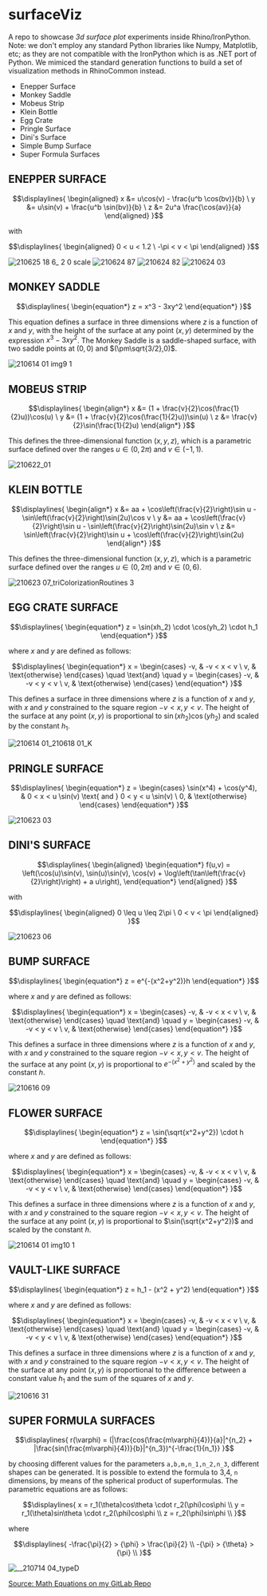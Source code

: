 # surfaceViz
A repo to showcase _3d surface plot_ experiments inside Rhino/IronPython. Note: we don't employ any standard Python libraries like Numpy, Matplotlib, etc; as they are not compatible with the IronPython which is as .NET port of Python. We mimiced the standard generation functions to build a set of visualization methods in RhinoCommon instead.

- Enepper Surface
- Monkey Saddle 
- Mobeus Strip
- Klein Bottle
- Egg Crate
- Pringle Surface
- Dini's Surface
- Simple Bump Surface
- Super Formula Surfaces


<!--
```math
\displaylines{
}
```
-->

## ENEPPER SURFACE

```math
\displaylines{
\begin{aligned}
x &= u\cos(v) - \frac{u^b \cos(bv)}{b}  \
y &= u\sin(v) + \frac{u^b \sin(bv)}{b}  \
z &= 2u^a \frac{\cos(av)}{a}
\end{aligned}
}
```
with 
```math
\displaylines{
\begin{aligned}
0 < u < 1.2 \
-\pi < v < \pi
\end{aligned}
}
```

![210625 18 6_ 2 0 scale](https://user-images.githubusercontent.com/6398561/145767247-bce844ce-658b-47ab-8060-0384c6439a91.jpg)
![210624 87](https://user-images.githubusercontent.com/6398561/227831712-1ffe47ac-53fa-4da0-a879-56795792ab2e.jpg)
![210624 82](https://user-images.githubusercontent.com/6398561/227831882-c03b7735-d6bb-4fe4-951a-2704b2d68829.jpg)
![210624 03](https://user-images.githubusercontent.com/6398561/227832067-b080a29a-e26c-4224-926a-0ea946872bd0.jpg)


## MONKEY SADDLE

```math
\displaylines{
\begin{equation*}
z = x^3 - 3xy^2
\end{equation*}
}
```

This equation defines a surface in three dimensions where $z$ is a function of $x$ and $y$, with the height of the surface at any point $(x,y)$ determined by the expression $x^3 - 3xy^2$. The Monkey Saddle is a saddle-shaped surface, with two saddle points at $(0,0)$ and $(\pm\sqrt{3/2},0)$.

![210614 01 img9 1](https://user-images.githubusercontent.com/6398561/145766916-029f94cc-10ad-4060-afe2-472116c45d47.jpg)

## MOBEUS STRIP
```math
\displaylines{
\begin{align*}
x &= (1 + \frac{v}{2}\cos(\frac{1}{2}u))\cos(u) \
y &= (1 + \frac{v}{2}\cos(\frac{1}{2}u))\sin(u) \
z &= \frac{v}{2}\sin(\frac{1}{2}u)
\end{align*}
}
```

This defines the three-dimensional function $(x, y, z)$, which is a parametric surface defined over the ranges $u \in (0, 2\pi)$ and $v \in (-1, 1)$.

![210622_01](https://user-images.githubusercontent.com/6398561/145766822-242bbfb8-ae64-4a5f-8f6f-ee79073a6e63.jpg)

## KLEIN BOTTLE

```math
\displaylines{
\begin{align*}
x &= aa + \cos\left(\frac{v}{2}\right)\sin u - \sin\left(\frac{v}{2}\right)\sin(2u)\cos v \
y &= aa + \cos\left(\frac{v}{2}\right)\sin u - \sin\left(\frac{v}{2}\right)\sin(2u)\sin v \
z &= \sin\left(\frac{v}{2}\right)\sin u + \cos\left(\frac{v}{2}\right)\sin(2u)
\end{align*}
}
```

This defines the three-dimensional function $(x, y, z)$, which is a parametric surface defined over the ranges $u \in (0, 2\pi)$ and $v \in (0, 6)$.

![210623 07_triColorizationRoutines 3](https://user-images.githubusercontent.com/6398561/145766988-f96e01f6-fa52-47dd-a5f3-f439497786a4.jpg)

## EGG CRATE SURFACE
```math
\displaylines{
\begin{equation*}
z = \sin(xh_2) \cdot \cos(yh_2) \cdot h_1
\end{equation*}
}
```
where $x$ and $y$ are defined as follows:
```math
\displaylines{
\begin{equation*}
x = \begin{cases}
-v, & -v < x < v \
v, & \text{otherwise}
\end{cases} \quad \text{and} \quad
y = \begin{cases}
-v, & -v < y < v \
v, & \text{otherwise}
\end{cases}
\end{equation*}
}
```
This defines a surface in three dimensions where $z$ is a function of $x$ and $y$, with $x$ and $y$ constrained to the square region $-v < x, y < v$. The height of the surface at any point $(x,y)$ is proportional to $\sin(xh_2)\cos(yh_2)$ and scaled by the constant $h_1$.

![210614 01_210618 01_K](https://user-images.githubusercontent.com/6398561/145766874-24fcfc4b-d140-4782-896f-a427c20d53e6.jpg)

## PRINGLE SURFACE
```math
\displaylines{
\begin{equation*}
z = \begin{cases}
\sin(x^4) + \cos(y^4), & 0 < x < u \sin(v) \text{ and } 0 < y < u \sin(v) \
0, & \text{otherwise}
\end{cases}
\end{equation*}
}
```
![210623 03](https://user-images.githubusercontent.com/6398561/145766772-27834841-5d17-4e2f-9b3e-d34d53b025e2.jpg)

## DINI'S SURFACE

```math
\displaylines{
\begin{aligned}
\begin{equation*}
f(u,v) = \left(\cos(u)\sin(v), \sin(u)\sin(v), \cos(v) + \log\left(\tan\left(\frac{v}{2}\right)\right) + a u\right),
\end{equation*}
\end{aligned}
}
```
with 
```math
\displaylines{
\begin{aligned}
0 \leq u \leq 2\pi \
0 < v < \pi
\end{aligned}
}
```
![210623 06](https://user-images.githubusercontent.com/6398561/145766700-92816276-f3cf-4f51-9780-9a45b8fcf425.jpg)

## BUMP SURFACE

```math
\displaylines{
\begin{equation*}
z = e^{-(x^2+y^2)}h
\end{equation*}
}
```
where $x$ and $y$ are defined as follows:

```math
\displaylines{
\begin{equation*}
x = \begin{cases}
-v, & -v < x < v \
v, & \text{otherwise}
\end{cases} \quad \text{and} \quad
y = \begin{cases}
-v, & -v < y < v \
v, & \text{otherwise}
\end{cases}
\end{equation*}
}
```

This defines a surface in three dimensions where $z$ is a function of $x$ and $y$, with $x$ and $y$ constrained to the square region $-v < x, y < v$. The height of the surface at any point $(x,y)$ is proportional to $e^{-(x^2+y^2)}$ and scaled by the constant $h$.

![210616 09](https://user-images.githubusercontent.com/6398561/227825742-e9355a48-66bf-42b4-8854-0f148092fe34.jpg)

<!--
![210616 10](https://user-images.githubusercontent.com/6398561/227824747-fea30178-8ab1-470d-a561-fa479e2c0027.jpg)
-->


## FLOWER SURFACE

```math
\displaylines{
\begin{equation*}
z = \sin(\sqrt{x^2+y^2}) \cdot h
\end{equation*}
}
```
where $x$ and $y$ are defined as follows:
```math
\displaylines{
\begin{equation*}
x = \begin{cases}
-v, & -v < x < v \
v, & \text{otherwise}
\end{cases} \quad \text{and} \quad
y = \begin{cases}
-v, & -v < y < v \
v, & \text{otherwise}
\end{cases}
\end{equation*}
}
```

This defines a surface in three dimensions where $z$ is a function of $x$ and $y$, with $x$ and $y$ constrained to the square region $-v < x, y < v$. The height of the surface at any point $(x,y)$ is proportional to $\sin(\sqrt{x^2+y^2})$ and scaled by the constant $h$.


![210614 01 img10 1](https://user-images.githubusercontent.com/6398561/227827108-ca27b0da-f943-411e-9f5e-8e46d5e05140.jpg)

## VAULT-LIKE SURFACE
```math
\displaylines{
\begin{equation*}
z = h_1 - (x^2 + y^2)
\end{equation*}
}
```
where $x$ and $y$ are defined as follows:
```math
\displaylines{
\begin{equation*}
x = \begin{cases}
-v, & -v < x < v \
v, & \text{otherwise}
\end{cases} \quad \text{and} \quad
y = \begin{cases}
-v, & -v < y < v \
v, & \text{otherwise}
\end{cases}
\end{equation*}
}
```
This defines a surface in three dimensions where $z$ is a function of $x$ and $y$, with $x$ and $y$ constrained to the square region $-v < x, y < v$. The height of the surface at any point $(x,y)$ is proportional to the difference between a constant value $h_1$ and the sum of the squares of $x$ and $y$.

<!--
![numpyInspired3DPlots_v1_img7](https://user-images.githubusercontent.com/6398561/227830589-e0fb9652-b7e8-4072-8ac4-1632e896ff69.jpg)
-->
![210616 31](https://user-images.githubusercontent.com/6398561/227831326-00ffb1c6-354e-4b7d-8ef1-4158c4c0ca6b.jpg)


## SUPER FORMULA SURFACES

```math
\displaylines{
r(\varphi) = (|\frac{cos(\frac{m\varphi}{4})}{a}|^{n_2} + |\frac{sin(\frac{m\varphi}{4})}{b}|^{n_3})^{-\frac{1}{n_1}}
}
```

by choosing different values for the parameters `a,b,m,n_1,n_2,n_3`, different shapes can be generated.
It is possible to extend the formula to 3,4, `n` dimensions, by means of the spherical product of superformulas.
The parametric equations are as follows:

```math
\displaylines{
x = r_1(\theta)cos\theta \cdot r_2(\phi)cos\phi \\
y = r_1(\theta)sin\theta \cdot r_2(\phi)cos\phi \\
z = r_2(\phi)sin\phi \\
}
```

where 

```math
\displaylines{
-\frac{\pi}{2} > {\phi} > \frac{\pi}{2} \\
-{\pi} > {\theta} > {\pi} \\
}
```

![__210714 04_typeD](https://user-images.githubusercontent.com/6398561/145766254-513d5073-6f0e-4eed-b591-b5236f389e0b.jpg)

[Source: Math Equations on my GitLab Repo](https://gitlab.com/gasingh/mathSurfaces/-/blob/c07bfc86433f5cd4a9437638ec126a38e5edd09b/README.md)
